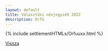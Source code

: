 ```yaml
---
layout: default
title: Választási névjegyzék 2022
description: Orfű
---
```


{% include settlementHTMLs/Orfuuxx.html %}

[Vissza](./)
